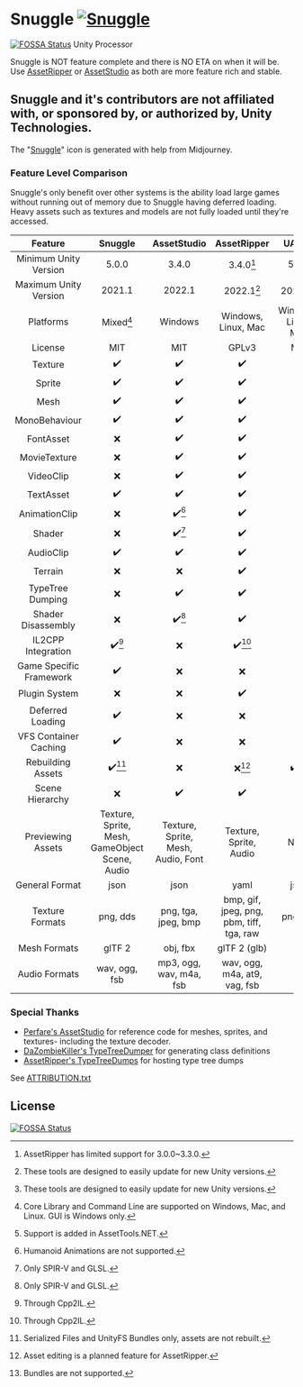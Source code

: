# Snuggle [![Snuggle](https://github.com/yretenai/Snuggle/actions/workflows/dotnet.yml/badge.svg)](https://github.com/yretenai/Snuggle/actions/workflows/dotnet.yml)
[![FOSSA Status](https://app.fossa.com/api/projects/git%2Bgithub.com%2Fyretenai%2FSnuggle.svg?type=shield)](https://app.fossa.com/projects/git%2Bgithub.com%2Fyretenai%2FSnuggle?ref=badge_shield)
Unity Processor

Snuggle is NOT feature complete and there is NO ETA on when it will be. Use [AssetRipper](https://github.com/AssetRipper/AssetRipper/) or [AssetStudio](https://github.com/Perfare/AssetStudio) as both are more feature rich and stable.

## Snuggle and it's contributors are not affiliated with, or sponsored by, or authorized by, Unity Technologies.

The "[Snuggle](Snuggle/Snuggle.ico)" icon is generated with help from Midjourney.

### Feature Level Comparison 

Snuggle's only benefit over other systems is the ability load large games without running out of memory due to Snuggle having deferred loading. Heavy assets such as textures and models are not fully loaded until they're accessed.


|         Feature         |                 Snuggle                 |       AssetStudio       |               AssetRipper                |        UABEA        |
| :---------------------: | :-------------------------------------: | :---------------------: | :--------------------------------------: | :-----------------: |
|  Minimum Unity Version  |                  5.0.0                  |          3.4.0          |                3.4.0[^1]                 |        5.0.0        |
|  Maximum Unity Version  |                 2021.1                  |         2022.1          |                2022.1[^2]                |       2021.2[^2]    |
|        Platforms        |                Mixed[^3]                |         Windows         |           Windows, Linux, Mac            | Windows, Linux, Mac |
|         License         |                   MIT                   |           MIT           |                  GPLv3                   |         MIT         |
|         Texture         |                    ✔️                 |           ✔️         |                    ✔️                    |         ✔️         |
|         Sprite          |                    ✔️                 |           ✔️         |                    ✔️                    |         ❌         |
|          Mesh           |                    ✔️                 |           ✔️         |                    ✔️                    |         ❌         |
|      MonoBehaviour      |                    ✔️                 |           ✔️         |                    ✔️                    |       ❌[^4]       |
|        FontAsset        |                    ❌                   |           ✔️         |                    ✔️                    |         ❌         |
|      MovieTexture       |                    ❌                   |           ✔️         |                    ✔️                    |         ❌         |
|        VideoClip        |                    ❌                   |           ✔️         |                    ✔️                    |         ❌         |
|        TextAsset        |                    ✔️                 |           ✔️         |                    ✔️                    |         ✔️         |
|      AnimationClip      |                    ❌                   |         ✔️[^5]       |                    ✔️                    |         ❌         |
|         Shader          |                    ❌                   |         ✔️[^6]       |                    ✔️                    |         ❌         |
|        AudioClip        |                    ✔️                 |           ✔️         |                    ✔️                    |         ❌         |
|         Terrain         |                    ❌                   |           ❌           |                    ✔️                    |         ❌         |
|    TypeTree Dumping     |                    ❌                   |           ✔️         |                    ✔️                    |         ❌         |
|   Shader Disassembly    |                    ❌                   |         ✔️[^6]       |                    ✔️                    |         ❌         |
|   IL2CPP Integration    |                    ✔️[^7]             |           ❌          |                  ✔️[^7]                  |         ❌         |
| Game Specific Framework |                    ✔️                 |           ❌           |                    ❌                    |         ❌         |
|      Plugin System      |                    ❌                   |           ❌           |                    ✔️                    |         ✔️         |
|    Deferred Loading     |                    ✔️                 |           ❌           |                    ❌                    |         ❌         |
|  VFS Container Caching  |                    ✔️                 |           ❌           |                    ❌                    |         ✔️         |
|    Rebuilding Assets    |                  ✔️[^8]               |           ❌           |                  ❌[^9]                  |       ✔️[^10]      |
|     Scene Hierarchy     |                    ❌                   |           ✔️           |                    ✔️                    |         ✔️         |
|    Previewing Assets    | Texture, Sprite, Mesh, GameObject Scene, Audio |  Texture, Sprite, Mesh, Audio, Font  |             Texture, Sprite, Audio              |        None         |
|     General Format      |                  json                   |          json           |                    yaml                  |         json        |
|     Texture Formats     |                png, dds                 |   png, tga, jpeg, bmp   | bmp, gif, jpeg, png, pbm, tiff, tga, raw |      png, tga       |
|      Mesh Formats       |                 glTF 2                  |        obj, fbx         |               glTF 2 (glb)               |                     |
|      Audio Formats      |              wav, ogg, fsb              | mp3, ogg, wav, m4a, fsb |       wav, ogg, m4a, at9, vag, fsb       |                     |

[^1]: AssetRipper has limited support for 3.0.0~3.3.0.
[^2]: These tools are designed to easily update for new Unity versions.
[^3]: Core Library and Command Line are supported on Windows, Mac, and Linux. GUI is Windows only.
[^4]: Support is added in AssetTools.NET.
[^5]: Humanoid Animations are not supported.
[^6]: Only SPIR-V and GLSL.
[^7]: Through Cpp2IL.
[^8]: Serialized Files and UnityFS Bundles only, assets are not rebuilt.
[^9]: Asset editing is a planned feature for AssetRipper.
[^10]: Bundles are not supported.

### Special Thanks

- [Perfare's AssetStudio](https://github.com/Perfare/AssetStudio/) for reference code for meshes, sprites, and textures- including the texture decoder.
- [DaZombieKiller's TypeTreeDumper](https://github.com/DaZombieKiller/TypeTreeDumper) for generating class definitions
- [AssetRipper's TypeTreeDumps](https://github.com/AssetRipper/TypeTreeDumps) for hosting type tree dumps

See [ATTRIBUTION.txt](ATTRIBUTION.txt)


## License
[![FOSSA Status](https://app.fossa.com/api/projects/git%2Bgithub.com%2Fyretenai%2FSnuggle.svg?type=large)](https://app.fossa.com/projects/git%2Bgithub.com%2Fyretenai%2FSnuggle?ref=badge_large)